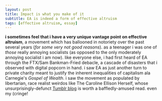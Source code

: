 ```yaml
---
layout: post
title: Impact is what you make of it
subtitle: EA is indeed a form of effective altruism
tags: [effective altruism, essay]
---
```

**i sometimes feel that i have a very unique vantage point on effective altruism**, a movement which has ballooned in notoriety over the past several years (*for some very not good reasons*). as a teenager i was one of *those* really annoying socialists (as opposed to the only moderately annoying socialist i am now). like everyone else, i had first heard of EA through the FTX/Sam Bankman-Fried debacle, a cascade of disasters that i observed with digital popcorn in hand. i saw EA as just another turn to private charity meant to justify the inherent inequalities of capitalism ala Carnegie's *Gospel of Wealth*. i saw the movement as populated by libertarian, race realist weirdos like The Caroline Ellison  Herself, whose unsurprisingly-defunct [Tumblr blog](https://caroline.milkyeggs.com/worldoptimization) is worth a baffledly-amused read. even my (cringe!
<!--stackedit_data:
eyJoaXN0b3J5IjpbLTE5ODIyODQ2NV19
-->